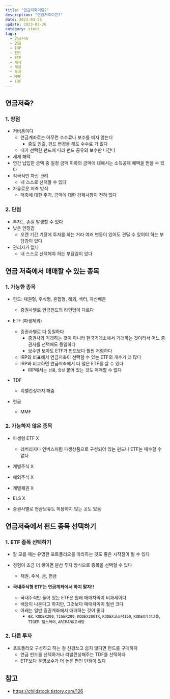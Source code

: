 ```yaml
---
title: "연금저축이란?"
description: "연금저축이란?"
date: 2023-03-26
update: 2023-03-26
category: stock
tags:
  - 연금저축
  - 연금
  - IRP
  - 펀드
  - ETF
  - 세제
  - 세금
  - 투자
  - MMF
  - TDF
---
```


## 연금저축?
### 1. 장점
- 저비용이다
    - 연금계좌로는 아무런 수수료나 보수를 떼지 않는다
        - 중도 인출, 펀드 변경을 해도 수수료 가 없다
    - 내가 선택한 펀드에 따라 펀드 공유의 보수만 나간다
- 세제 해택
- 연간 납입한 금액 중 일정 금액 이하의 금액에 대해서는 소득공제 혜택을 받을 수 있다
- 적극적인 자산 관리
    - 내 스스로 선택할 수 있다
- 자유로운 저축 방식
    - 저축에 대한 주기, 금액에 대한 강제사항이 전혀 없다

### 2. 단점

- 투자는 손실 발생할 수 있다
- 낮은 안정감
    - 오랜 기간 기장에 투자를 하는 거라 여러 변동이 있어도 견딜 수 있어야 하는 부담감이 있다
- 관리자가 없다
    - 내 스스로 선택해야 하는 부담감이 있다

## 연금 저축에서 매매할 수 있는 종목

### 1. 가능한 종목

- 펀드: 채권형, 주식형, 혼합형, 해외, 섹터, 자산배분

    - 증권사별로 연금펀드의 라인업이 다르다

- ETF (파생제외)
    - 증권사별로 다 동일하다
        - 증권사와 거래하는 것이 아니라 한국거래소에서 거래하는 것이라서 어느 증권사를 선택해도 동일하다
        - 보수만 보아도 ETF가 펀드보다 훨씬 저렴하다
    - IRP와 비표해서 연금저축이 선택할 수 있는 ETF의 개수가 더 많다
    - IRP와 비교하면 연금저축에서 더 많은 ETF를 살 수 있다
        - IRP에서는 `선물`, `합성` 붙어 있는 것도 매매할 수 없다
- TDF
    - 리밸런싱까지 해줌
- 현금
    - MMF

### 2. 가능하지 않은 종목

- 파생형 ETF X
    - 레버리지나 인버스처럼 파생상품으로 구성되어 있는 펀드나 ETF는 매수할 수 없다

- 개별주식 X
- 해외주식 X
- 개별채권 X
- ELS X
- 증권사별로 현금보유도 허용하지 않는 곳도 있음

## 연금저축에서 펀드 종목 선택하기

### 1. ETF 종목 선택하기

- 잘 모를 때는 유명한 포트폴리오를 따라하는 것도 좋은 시작점이 될 수 있다
- 경험이 조금 더 쌓이면 분산 투자 방식으로 종목을 선택할 수 있다
    - 채권, 주식, 금, 현금

- **국내주식형 ETF는 연금계좌에서 하지 말자!!**
    - 국내주식만 들어 있는 ETF은 원래 매매차익이 비과세이다
    - 배당이 나온다고 하지만, 그것보다 매매차익이 훨씬 크다
    - 아래는 일반 증권계좌에서 매매하는 것이 좋다
        - ex. `KODEX200`, `TIGER200`, `KODEX200TR`, `KODEX코스닥150`, `KODEX삼성그룹`, `TIGER 헬스케어`, `ARIRANG고배당`


### 2. 다른 투자

- 포트폴리오 구성하고 하는 걸 신경쓰고 쉽지 않다면 펀드를 구매하자
    - 연금 펀드를 선택하거나 리밸런싱해주는 TDF를 선택하자
    - ETF보다 운영보수가 더 높은 편인 단점이 있다

## 참고

- https://childstock.tistory.com/126
